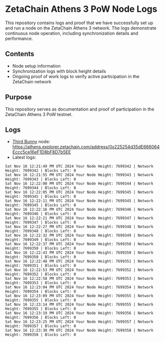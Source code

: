# ZetaChain Athens 3 PoW Node Logs
This repository contains logs and proof that we have successfully set up and run a node on the ZetaChain Athens 3 network. The logs demonstrate continuous node operation, including synchronization details and performance.

## Contents
- Node setup information
- Synchronization logs with block height details
- Ongoing proof of work logs to verify active participation in the ZetaChain network

## Purpose
This repository serves as documentation and proof of participation in the ZetaChain Athens 3 PoW testnet.

## Logs

- [Third Bunny](https://thirdbunny.xyz/) node: https://athens.explorer.zetachain.com/address/0x225254d35dE666064Eccc5ce16eF1D8bF8D7b5EE
- Latest logs:
```
Sat Nov 16 12:21:49 PM UTC 2024 Your Node Height: 7699342 | Network Height: 7699342 | Blocks Left: 0
Sat Nov 16 12:21:55 PM UTC 2024 Your Node Height: 7699343 | Network Height: 7699343 | Blocks Left: 0
Sat Nov 16 12:22:00 PM UTC 2024 Your Node Height: 7699344 | Network Height: 7699344 | Blocks Left: 0
Sat Nov 16 12:22:05 PM UTC 2024 Your Node Height: 7699345 | Network Height: 7699345 | Blocks Left: 0
Sat Nov 16 12:22:11 PM UTC 2024 Your Node Height: 7699345 | Network Height: 7699345 | Blocks Left: 0
Sat Nov 16 12:22:16 PM UTC 2024 Your Node Height: 7699346 | Network Height: 7699346 | Blocks Left: 0
Sat Nov 16 12:22:21 PM UTC 2024 Your Node Height: 7699347 | Network Height: 7699347 | Blocks Left: 0
Sat Nov 16 12:22:27 PM UTC 2024 Your Node Height: 7699348 | Network Height: 7699348 | Blocks Left: 0
Sat Nov 16 12:22:32 PM UTC 2024 Your Node Height: 7699349 | Network Height: 7699349 | Blocks Left: 0
Sat Nov 16 12:22:37 PM UTC 2024 Your Node Height: 7699350 | Network Height: 7699350 | Blocks Left: 0
Sat Nov 16 12:22:43 PM UTC 2024 Your Node Height: 7699350 | Network Height: 7699350 | Blocks Left: 0
Sat Nov 16 12:22:48 PM UTC 2024 Your Node Height: 7699351 | Network Height: 7699351 | Blocks Left: 0
Sat Nov 16 12:22:53 PM UTC 2024 Your Node Height: 7699352 | Network Height: 7699352 | Blocks Left: 0
Sat Nov 16 12:22:58 PM UTC 2024 Your Node Height: 7699353 | Network Height: 7699353 | Blocks Left: 0
Sat Nov 16 12:23:04 PM UTC 2024 Your Node Height: 7699354 | Network Height: 7699354 | Blocks Left: 0
Sat Nov 16 12:23:09 PM UTC 2024 Your Node Height: 7699355 | Network Height: 7699355 | Blocks Left: 0
Sat Nov 16 12:23:14 PM UTC 2024 Your Node Height: 7699355 | Network Height: 7699355 | Blocks Left: 0
Sat Nov 16 12:23:19 PM UTC 2024 Your Node Height: 7699356 | Network Height: 7699356 | Blocks Left: 0
Sat Nov 16 12:23:25 PM UTC 2024 Your Node Height: 7699357 | Network Height: 7699357 | Blocks Left: 0
Sat Nov 16 12:23:30 PM UTC 2024 Your Node Height: 7699358 | Network Height: 7699358 | Blocks Left: 0
```
